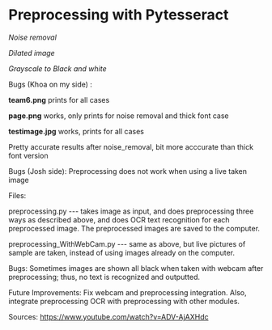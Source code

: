 # Preprocessing with Pytesseract

*Noise removal*

*Dilated image*

*Grayscale to Black and white*


Bugs (Khoa on my side) :
 
**team6.png** prints for all cases

**page.png** works, only prints for noise removal and thick font case

**testimage.jpg** works, prints for all cases

Pretty accurate results after noise_removal, bit more acccurate than thick font version

Bugs (Josh side):
Preprocessing does not work when using a live taken image

Files:

preprocessing.py --- takes image as input, and does preprocessing three ways as described above, and does OCR text recognition for each preprocessed image. The preprocessed images are saved to the computer.

preprocessing_WithWebCam.py --- same as above, but live pictures of sample are taken, instead of using images already on the computer.

Bugs:
Sometimes images are shown all black when taken with webcam after preprocessing; thus, no text is recognized and outputted.

Future Improvements:
Fix webcam and preprocessing integration. Also, integrate preprocessing OCR with preprocessing with other modules.

Sources:
https://www.youtube.com/watch?v=ADV-AjAXHdc


